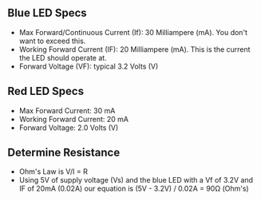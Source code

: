 
## Blue LED Specs
* Max Forward/Continuous Current (If): 30 Milliampere (mA). You don't want to exceed this.
* Working Forward Current (IF): 20 Milliampere (mA). This is the current the LED should operate at.
* Forward Voltage (VF): typical 3.2 Volts (V)


## Red LED Specs
* Max Forward Current: 30 mA
* Working Forward Current: 20 mA
* Forward Voltage: 2.0 Volts (V)


## Determine Resistance
* Ohm's Law is V/I = R
* Using 5V of supply voltage (Vs) and the blue LED with a Vf of 3.2V and IF of 20mA (0.02A) our equation is (5V - 3.2V) / 0.02A = 90Ω (Ohm's)